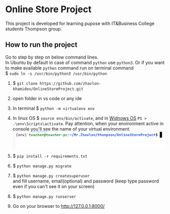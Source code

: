 # Online Store Project 
This project is developed for learning pupose with IT&Business College students Thompson group.

## How to run the project
Go to step by step on below command lines.  
In Ubuntu by default in case of command `python` use `python3`. Or if you want to make available `python` command run on terminal command  
$ ```sudo ln -s /usr/bin/python3 /usr/bin/python```

1. $ ```git clone https://github.com/zhavlon-khamidov/OnlineStoreProject.git```

1. open folder in vs code or any ide

1. In terminal $ ```python -m virtualenv env```
1. In linux OS $ ```source env/bin/activate```, and in [Widnows OS](https://medium.com/@astontechnologies/how-to-setup-a-virtual-development-environment-for-python-with-windows-powershell-4cd34b2f9f9b) `PS > .\env\Scripts\activate`. 
   Pay attention, when your environment active in console you'll see the name of your virtual environment. ![](venv-active.png)
1. $ ```pip install -r requirements.txt```
1. $ ```python manage.py migrate```
1. $ ```python manage.py createsuperuser```  
      and fill username, email(optional) and password (keep type password even if you can't see it on your screen)
1. $ ```python manage.py runserver``` 
2. Go on your browser to http://127.0.0.1:8000/

